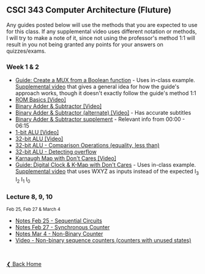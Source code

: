 ## CSCI 343 Computer Architecture (Fluture)

Any guides posted below will use the methods that you are expected to use for this class. If any supplemental video uses different notation or methods, I will try to make a note of it, since not using the professor's method 1:1 will result in you not being granted any points for your answers on quizzes/exams.

### Week 1 & 2

- [Guide: Create a MUX from a Boolean function](./guides/Guide%201%20%2D%20Create%20a%20MUX%20from%20a%20Boolean%20function.pdf) - Uses in-class example. [Supplemental video](https://www.youtube.com/watch?v=M_cnctZqk-s) that gives a general idea for how the guide's approach works, though it doesn't exactly follow the guide's method 1:1
- [ROM Basics \[Video\]](https://www.youtube.com/watch?v=yX0F5Xz_f9o)
- [Binary Adder & Subtractor \[Video\]](https://www.youtube.com/watch?v=o87GH5U1zUY)
- [Binary Adder & Subtractor (alternate) \[Video\]](https://www.youtube.com/watch?v=J7gPUP0aRug) - Has accurate subtitles
- [Binary Adder & Subtractor supplement](https://www.youtube.com/watch?v=o22PeIImcKc) - Relevant info from 00:00 - 06:15
- [1-bit ALU \[Video\]](https://www.youtube.com/watch?v=y9EA-XBbRgg)
- [32-bit ALU \[Video\]](https://www.youtube.com/watch?v=IzCIxPCfEP0)
- [32-bit ALU - Comparison Operations (equality, less than)](https://www.youtube.com/watch?v=ajESmB0qJjc)
- [32-bit ALU - Detecting overflow](https://www.youtube.com/watch?v=p4yVpZGZ9tA)
- [Karnaugh Map with Don't Cares \[Video\]](https://www.youtube.com/watch?v=SaKVzgiekrA)
- [Guide: Digital Clock & K-Map with Don't Cares](./guides/Guide%202%20-%20Digital%20Clock.pdf) - Uses in-class example. [Supplemental video](https://www.youtube.com/watch?v=akMqyi-0RsY) that uses WXYZ as inputs instead of the expected I<sub>3</sub> I<sub>2</sub> I<sub>1</sub> I<sub>0</sub>

### Lecture 8, 9, 10

<small>Feb 25, Feb 27 & March 4</small>

- [Notes Feb 25 - Sequential Circuits](./notes/Notes%20Feb%2025%20-%20Sequential%20Circuits.pdf)
- [Notes Feb 27 - Synchronous Counter](./notes/Notes%20Feb%2027%20-%20State%20table;%20Synchronous%20Counter%20-%20Copy.pdf)
- [Notes Mar 4 - Non-Binary Counter](./notes/Notes%20Mar%204%20-%20Non-Binary%20counter.pdf)
- [Video - Non-binary sequence counters (counters with unused states)](https://www.youtube.com/watch?v=8EVD-Mnywhk)

&nbsp;

[❮ Back Home](../)
